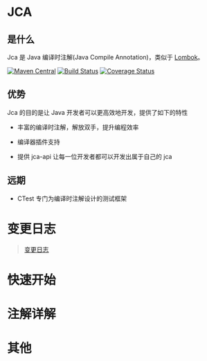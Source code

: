 # JCA

## 是什么

Jca 是 Java 编译时注解(Java Compile Annotation)，类似于 [Lombok](https://www.projectlombok.org/)。

[![Maven Central](https://maven-badges.herokuapp.com/maven-central/com.github.ofofs/jca/badge.svg)](http://mvnrepository.com/artifact/com.github.ofofs/jca)
[![Build Status](https://www.travis-ci.org/ofofs/jca.svg)](https://www.travis-ci.org/ofofs/jca)
[![Coverage Status](https://coveralls.io/repos/github/ofofs/jca/badge.svg?branch=master)](https://coveralls.io/github/ofofs/jca?branch=master)


## 优势

Jca 的目的是让 Java 开发者可以更高效地开发，提供了如下的特性

- 丰富的编译时注解，解放双手，提升编程效率

- 编译器插件支持

- 提供 jca-api 让每一位开发者都可以开发出属于自己的 jca

## 远期

- CTest 专门为编译时注解设计的测试框架


# 变更日志

> [变更日志](ChangeLog.md)

# 快速开始

# 注解详解

# 其他




 




 